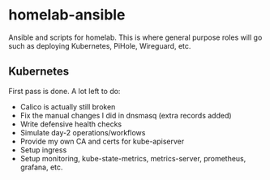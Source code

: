 # homelab-ansible

Ansible and scripts for homelab. This is where general purpose roles will go such as deploying Kubernetes, PiHole,
Wireguard, etc.

## Kubernetes

First pass is done. A lot left to do:

* Calico is actually still broken
* Fix the manual changes I did in dnsmasq (extra records added)
* Write defensive health checks
* Simulate day-2 operations/workflows
* Provide my own CA and certs for kube-apiserver
* Setup ingress
* Setup monitoring, kube-state-metrics, metrics-server, prometheus, grafana, etc.

